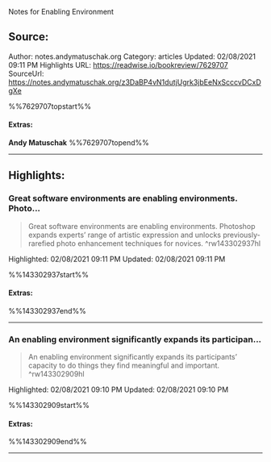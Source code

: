 Notes for Enabling Environment

## Source:
Author: notes.andymatuschak.org
Category: articles
Updated: 02/08/2021 09:11 PM
Highlights URL: https://readwise.io/bookreview/7629707
SourceUrl: https://notes.andymatuschak.org/z3DaBP4vN1dutjUgrk3jbEeNxScccvDCxDgXe

%%7629707topstart%%
#### Extras:
**Andy Matuschak**
%%7629707topend%%


 
-----
 ## Highlights:

### Great software environments are enabling environments. Photo...
>Great software environments are enabling environments. Photoshop expands experts’ range of artistic expression and unlocks previously-rarefied photo enhancement techniques for novices. ^rw143302937hl


Highlighted: 02/08/2021 09:11 PM
Updated: 02/08/2021 09:11 PM

%%143302937start%%
#### Extras:

%%143302937end%%



------

### An enabling environment significantly expands its participan...
>An enabling environment significantly expands its participants’ capacity to do things they find meaningful and important. ^rw143302909hl


Highlighted: 02/08/2021 09:10 PM
Updated: 02/08/2021 09:10 PM

%%143302909start%%
#### Extras:

%%143302909end%%



------

